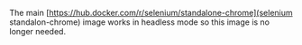 The main [https://hub.docker.com/r/selenium/standalone-chrome](selenium standalon-chrome) image works in headless mode so this image is no longer needed.
